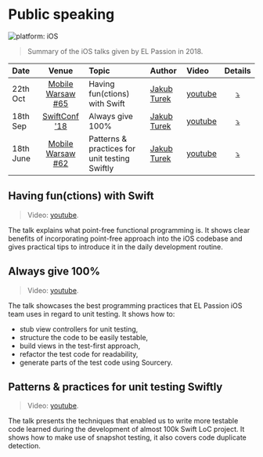 # Public speaking

![platform: iOS](https://img.shields.io/badge/platform-iOS-blue.svg)

> Summary of the iOS talks given by EL Passion in 2018.

|Date|Venue|Topic|Author|Video|Details|
|:-|:-:|:-|:-|:-|:-:|
| 22th Oct | [Mobile Warsaw #65](https://www.meetup.com/Mobile-Warsaw/events/255634457/) | Having fun(ctions) with Swift | [Jakub Turek](https://github.com/turekj) | [youtube](https://www.youtube.com/watch?v=uwGlvLgcXVk) | [:arrow_heading_down:](#user-content-having-functions-with-swift) |
| 18th Sep | [SwiftConf '18](https://www.youtube.com/playlist?list=PLgUjQUYKwG_hkD2ZcfAs7bTZwbEtAnNFs&fbclid=IwAR3sTp9d3Wrev8e6dDjfg0WRXMF9NCZTsDiUmjm8EMd15VeqxRPqv3zoFlU) | Always give 100% | [Jakub Turek](https://github.com/turekj) | [youtube](https://www.youtube.com/watch?v=aPnT-n-igEI) | [:arrow_heading_down:](#user-content-always-give-100) |
| 18th June | [Mobile Warsaw #62](https://www.meetup.com/Mobile-Warsaw/events/251765809/) | Patterns & practices for unit testing Swiftly | [Jakub Turek](https://github.com/turekj) | [youtube](https://www.youtube.com/watch?v=H7qB4Z9VtiM) | [:arrow_heading_down:](#user-content-patterns--practices-for-unit-testing-swiftly) |

## Having fun(ctions) with Swift

> Video: [youtube](https://www.youtube.com/watch?v=uwGlvLgcXVk).

The talk explains what point-free functional programming is. It shows clear benefits of incorporating point-free approach into the iOS codebase and gives practical tips to introduce it in the daily development routine.

## Always give 100%

> Video: [youtube](https://www.youtube.com/watch?v=aPnT-n-igEI).

The talk showcases the best programming practices that EL Passion iOS team uses in regard to unit testing. It shows how to:

* stub view controllers for unit testing,
* structure the code to be easily testable,
* build views in the test-first approach,
* refactor the test code for readability,
* generate parts of the test code using Sourcery.

## Patterns & practices for unit testing Swiftly

> Video: [youtube](https://www.youtube.com/watch?v=H7qB4Z9VtiM).

The talk presents the techniques that enabled us to write more testable code learned during the development of almost 100k Swift LoC project. It shows how to make use of snapshot testing, it also covers code duplicate detection.

